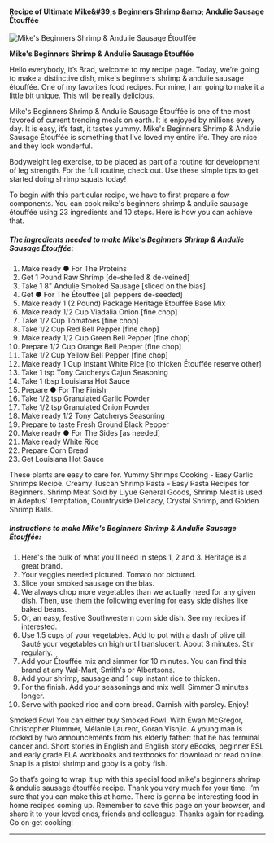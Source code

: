             

#### Recipe of Ultimate Mike&amp;#39;s Beginners Shrimp &amp;amp; Andulie Sausage Étouffée

![Mike's Beginners Shrimp &amp; Andulie Sausage Étouffée](https://img-global.cpcdn.com/recipes/53498703c5dcc869/751x532cq70/mikes-beginners-shrimp-andulie-sausage-etouffee-recipe-main-photo.jpg)

**Mike's Beginners Shrimp &amp; Andulie Sausage Étouffée**

Hello everybody, it’s Brad, welcome to my recipe page. Today, we’re going to make a distinctive dish, mike's beginners shrimp & andulie sausage étouffée. One of my favorites food recipes. For mine, I am going to make it a little bit unique. This will be really delicious.

Mike's Beginners Shrimp & Andulie Sausage Étouffée is one of the most favored of current trending meals on earth. It is enjoyed by millions every day. It is easy, it’s fast, it tastes yummy. Mike's Beginners Shrimp & Andulie Sausage Étouffée is something that I’ve loved my entire life. They are nice and they look wonderful.

Bodyweight leg exercise, to be placed as part of a routine for development of leg strength. For the full routine, check out. Use these simple tips to get started doing shrimp squats today!

To begin with this particular recipe, we have to first prepare a few components. You can cook mike's beginners shrimp & andulie sausage étouffée using 23 ingredients and 10 steps. Here is how you can achieve that.

##### The ingredients needed to make Mike's Beginners Shrimp & Andulie Sausage Étouffée:

1.  Make ready ● For The Proteins
2.  Get 1 Pound Raw Shrimp \[de-shelled & de-veined\]
3.  Take 1 8" Andulie Smoked Sausage \[sliced on the bias\]
4.  Get ● For The Étouffée \[all peppers de-seeded\]
5.  Make ready 1 (2 Pound) Package Heritage Étouffée Base Mix
6.  Make ready 1/2 Cup Viadalia Onion \[fine chop\]
7.  Take 1/2 Cup Tomatoes \[fine chop\]
8.  Take 1/2 Cup Red Bell Pepper \[fine chop\]
9.  Make ready 1/2 Cup Green Bell Pepper \[fine chop\]
10.  Prepare 1/2 Cup Orange Bell Pepper \[fine chop\]
11.  Take 1/2 Cup Yellow Bell Pepper \[fine chop\]
12.  Make ready 1 Cup Instant White Rice \[to thicken Étouffée reserve other\]
13.  Take 1 tsp Tony Catcherys Cajun Seasoning
14.  Take 1 tbsp Louisiana Hot Sauce
15.  Prepare ● For The Finish
16.  Take 1/2 tsp Granulated Garlic Powder
17.  Take 1/2 tsp Granulated Onion Powder
18.  Make ready 1/2 Tony Catcherys Seasoning
19.  Prepare to taste Fresh Ground Black Pepper
20.  Make ready ● For The Sides \[as needed\]
21.  Make ready White Rice
22.  Prepare Corn Bread
23.  Get Louisiana Hot Sauce

These plants are easy to care for. Yummy Shrimps Cooking - Easy Garlic Shrimps Recipe. Creamy Tuscan Shrimp Pasta - Easy Pasta Recipes for Beginners. Shrimp Meat Sold by Liyue General Goods, Shrimp Meat is used in Adeptus' Temptation, Countryside Delicacy, Crystal Shrimp, and Golden Shrimp Balls.

##### Instructions to make Mike's Beginners Shrimp & Andulie Sausage Étouffée:

1.  Here's the bulk of what you'll need in steps 1, 2 and 3. Heritage is a great brand.
2.  Your veggies needed pictured. Tomato not pictured.
3.  Slice your smoked sausage on the bias.
4.  We always chop more vegetables than we actually need for any given dish. Then, use them the following evening for easy side dishes like baked beans.
5.  Or, an easy, festive Southwestern corn side dish. See my recipes if interested.
6.  Use 1.5 cups of your vegetables. Add to pot with a dash of olive oil. Sauté your vegetables on high until translucent. About 3 minutes. Stir regularly.
7.  Add your Étouffée mix and simmer for 10 minutes. You can find this brand at any Wal-Mart, Smith's or Albertsons.
8.  Add your shrimp, sausage and 1 cup instant rice to thicken.
9.  For the finish. Add your seasonings and mix well. Simmer 3 minutes longer.
10.  Serve with packed rice and corn bread. Garnish with parsley. Enjoy!

Smoked Fowl You can either buy Smoked Fowl. With Ewan McGregor, Christopher Plummer, Mélanie Laurent, Goran Visnjic. A young man is rocked by two announcements from his elderly father: that he has terminal cancer and. Short stories in English and English story eBooks, beginner ESL and early grade ELA workbooks and textbooks for download or read online. Snap is a pistol shrimp and goby is a goby fish.

So that’s going to wrap it up with this special food mike's beginners shrimp & andulie sausage étouffée recipe. Thank you very much for your time. I’m sure that you can make this at home. There is gonna be interesting food in home recipes coming up. Remember to save this page on your browser, and share it to your loved ones, friends and colleague. Thanks again for reading. Go on get cooking!

* * *